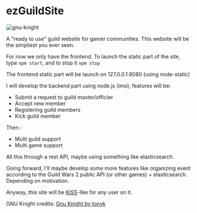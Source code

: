 ezGuildSite
===========

![gnu-knight](https://raw.githubusercontent.com/laryakan/ezGuildSite/master/frontend/img/banner273x296.png)

A "ready to use" guild website for gamer communities. This website will be the simpliest you ever seen.

For now we only have the frontend. To launch the static part of the site, type `npm start`, and to stop it `npm stop`
  
The frontend static part will be launch on 127.0.0.1:8080 (using node-static)

I will develop the backend part using node.js (imo), features will be:
- Submit a request to guild master/officier
- Accept new member
- Registering guild members
- Kick guild member

Then :
- Multi guild support
- Multi game support

All this through a rest API, maybe using something like elasticsearch.

Going forward, I'll maybe develop some more features like organizing event according to the Guild Wars 2 public API (or other games) + elasticsearch. Depending on motivation.

Anyway, this site will be [KISS](http://en.wikipedia.org/wiki/KISS_principle)-like for any user on it.

GNU Knight credits: [Gnu Knight by tonyk](https://openclipart.org/detail/14546/gnu-knight-by-tonyk)
